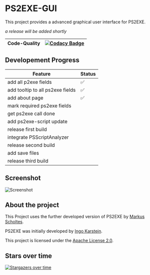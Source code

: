# PS2EXE-GUI
This project provides a advanced graphical user interface for PS2EXE.

_a release will be added shortly_

Code-Quality|[![Codacy Badge](https://api.codacy.com/project/badge/Grade/fc8ed47195754619a1c99179ba1e11a7)](https://app.codacy.com/manual/Hope-IT-Works/PS2EXE-GUI?utm_source=github.com&utm_medium=referral&utm_content=Hope-IT-Works/PS2EXE-GUI&utm_campaign=Badge_Grade_Settings)
-|-

## Developement Progress
Feature|Status
-|-
add all p2exe fields|✅
add tooltip to all ps2exe fields|✅
add about page|✅
mark required ps2exe fields|
get ps2exe call done|
add ps2exe-script update|
release first build|
integrate PSScriptAnalyzer|
release second build|
add save files|
release third build|


## Screenshot
![Screenshot](https://i.gyazo.com/92f58f0ce691f38e6042537b1a938afd.png)

## About the project
This Project uses the further developed version of PS2EXE by [Markus Scholtes](https://github.com/MScholtes).

PS2EXE was initially developed by [Ingo Karstein](https://github.com/ikarstein).

This project is licensed under the [Apache License 2.0](https://github.com/Hope-IT-Works/PS2EXE-GUI/blob/master/LICENSE).

## Stars over time
[![Stargazers over time](https://starchart.cc/Hope-IT-Works/PS2EXE-GUI.svg)](https://starchart.cc/Hope-IT-Works/PS2EXE-GUI)
